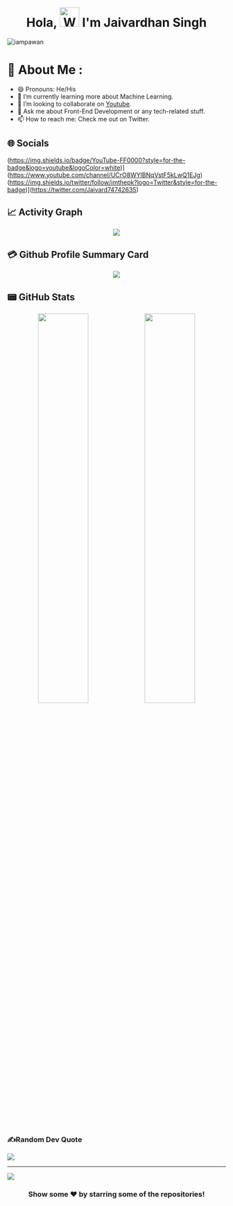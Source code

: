 <h1 align="center"> Hola, <img src="https://raw.githubusercontent.com/nixin72/nixin72/master/wave.gif" 
         alt="Waving hand animated gif"
         height="45"
         width="45" /> I'm Jaivardhan Singh</h1>

<p align="left"> <img src="https://komarev.com/ghpvc/?username=JaivardhanS&label=Views&color=blue&style=plastic&style=for-the-badge" alt="iampawan" /> </p>

# 💫 About Me :
- 😄 Pronouns: He/His
- 🌱 I’m currently learning more about Machine Learning.
- 👯 I’m looking to collaborate on [Youtube](https://www.youtube.com/channel/UCrO8WYlBNqVstF5kLwQ1EJg).
- 💬 Ask me about Front-End Development or any tech-related stuff.
- 📫 How to reach me: Check me out on Twitter.

## 🌐 Socials
(https://img.shields.io/badge/YouTube-FF0000?style=for-the-badge&logo=youtube&logoColor=white)](https://www.youtube.com/channel/UCrO8WYlBNqVstF5kLwQ1EJg)(https://img.shields.io/twitter/follow/imthepk?logo=Twitter&style=for-the-badge)](https://twitter.com/Jaivard74742635)
## 📈 Activity Graph
<p align="center">
	<img src="https://activity-graph.herokuapp.com/graph?username=iampawan&theme=minimal"/>
</p>

## 💳 Github Profile Summary Card
<p align="center">
  <img src="https://github-profile-summary-cards.vercel.app/api/cards/profile-details?username=JaivardhanS&theme=vue"/>
</p>

## 📟 GitHub Stats
<p align="center">
	<img width="48%" src="https://github-readme-stats.vercel.app/api?username=JaivardhanS&show_icons=true&theme=vue" />
	<img width="48%" src="https://github-readme-streak-stats.herokuapp.com/?user=JaivardhanS&theme=vue" />
</p>

### ✍️Random Dev Quote
![](https://quotes-github-readme.vercel.app/api?type=horizontal&theme=vue)

---
[![](https://visitcount.itsvg.in/api?id=JaivardhanS&icon=0&color=1)](https://visitcount.itsvg.in)

<div align="center">

### Show some ❤️ by starring some of the repositories!

</div>


